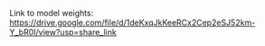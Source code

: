Link to model weights: https://drive.google.com/file/d/1deKxqJkKeeRCx2Cep2eSJ52km-Y_bR0I/view?usp=share_link
